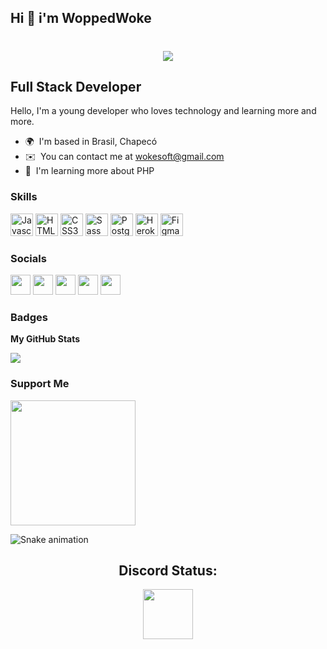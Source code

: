 ## Hi 👋 i'm WoppedWoke
<h1 align="center">
  <a href="https://git.io/typing-svg">
    <img src=https://readme-typing-svg.herokuapp.com/?lines=Hi!!;My+name+is+woppedwoke.;Welcome+to+my+profile!&center=true&size=27>
    
  </a>
</h1>


 Full Stack Developer
--------------------

Hello, I'm a young developer who loves technology and learning more and more. 

* 🌍  I'm based in Brasil, Chapecó
* ✉️  You can contact me at [wokesoft@gmail.com](mailto:phhcwokesoft@gmail.com)
* 🧠  I'm learning more about PHP


### Skills

<p align="left">
<a href="https://developer.mozilla.org/en-US/docs/Web/JavaScript" target="_blank" rel="noreferrer"><img src="https://raw.githubusercontent.com/danielcranney/readme-generator/main/public/icons/skills/javascript-colored.svg" width="36" height="36" alt="Javascript" /></a>
<a href="https://developer.mozilla.org/en-US/docs/Glossary/HTML5" target="_blank" rel="noreferrer"><img src="https://raw.githubusercontent.com/danielcranney/readme-generator/main/public/icons/skills/html5-colored.svg" width="36" height="36" alt="HTML5" /></a>
<a href="https://www.w3.org/TR/CSS/#css" target="_blank" rel="noreferrer"><img src="https://raw.githubusercontent.com/danielcranney/readme-generator/main/public/icons/skills/css3-colored.svg" width="36" height="36" alt="CSS3" /></a>
<a href="https://sass-lang.com/" target="_blank" rel="noreferrer"><img src="https://raw.githubusercontent.com/danielcranney/readme-generator/main/public/icons/skills/sass-colored.svg" width="36" height="36" alt="Sass" /></a>
<a href="https://www.postgresql.org/" target="_blank" rel="noreferrer"><img src="https://raw.githubusercontent.com/danielcranney/readme-generator/main/public/icons/skills/postgresql-colored.svg" width="36" height="36" alt="PostgreSQL" /></a>
<a href="https://www.heroku.com/" target="_blank" rel="noreferrer"><img src="https://raw.githubusercontent.com/danielcranney/readme-generator/main/public/icons/skills/heroku-colored.svg" width="36" height="36" alt="Heroku" /></a>
<a href="https://www.figma.com/" target="_blank" rel="noreferrer"><img src="https://raw.githubusercontent.com/danielcranney/readme-generator/main/public/icons/skills/figma-colored.svg" width="36" height="36" alt="Figma" /></a>
</p>


### Socials

<p align="left"> <a href="https://www.github.com/woppedwoke" target="_blank" rel="noreferrer"><img src="https://raw.githubusercontent.com/danielcranney/readme-generator/main/public/icons/socials/github-dark.svg" width="32" height="32" /></a> <a href="http://www.instagram.com/woppedwoke" target="_blank" rel="noreferrer"><img src="https://raw.githubusercontent.com/danielcranney/readme-generator/main/public/icons/socials/instagram.svg" width="32" height="32" /></a> <a href="https://www.linkedin.com/in/woppedwoke" target="_blank" rel="noreferrer"><img src="https://raw.githubusercontent.com/danielcranney/readme-generator/main/public/icons/socials/linkedin.svg" width="32" height="32" /></a> <a href="https://www.stackoverflow.com/users/15302368/woppedwoke" target="_blank" rel="noreferrer"><img src="https://raw.githubusercontent.com/danielcranney/readme-generator/main/public/icons/socials/stackoverflow.svg" width="32" height="32" /></a> <a href="https://www.youtube.com/c/UC9mIeYnjCK96KQ-yLm2KCPw" target="_blank" rel="noreferrer"><img src="https://raw.githubusercontent.com/danielcranney/readme-generator/main/public/icons/socials/youtube.svg" width="32" height="32" /></a></p>

### Badges

<b>My GitHub Stats</b>

<a href="http://www.github.com/woppedwoke"><img src="https://github-readme-streak-stats.herokuapp.com/?user=woppedwoke&stroke=ffffff&background=1c1917&ring=0891b2&fire=0891b2&currStreakNum=ffffff&currStreakLabel=0891b2&sideNums=ffffff&sideLabels=ffffff&dates=ffffff&hide_border=true" /></a>

### Support Me

<a href="https://www.buymeacoffee.com/woppedwoke"><img src="https://cdn.buymeacoffee.com/buttons/v2/default-yellow.png" width="200" /></a>

  
  ![Snake animation](https://github.com/woppedwoke/woppedwoke/blob/output/github-contribution-grid-snake.svg)
  


    
    

    
    
  

                                                                                                                              
<h2 align="center"> Discord Status: </h2>
<p align="center">
<a href="https://discord.com/users/347418874628800523">
  <img height="80px" src="https://discord.c99.nl/widget/theme-2/347418874628800523.png">
  
</a>
</p>
